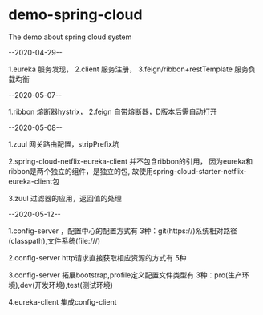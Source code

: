 # demo-spring-cloud
The demo about spring cloud system

--2020-04-29--

1.eureka 服务发现， 
2.client 服务注册， 
3.feign/ribbon+restTemplate  服务负载均衡

--2020-05-07--

1.ribbon 熔断器hystrix， 
2.feign 自带熔断器，D版本后需自动打开

--2020-05-08--

1.zuul 网关路由配置，stripPrefix坑

2.spring-cloud-netflix-eureka-client 并不包含ribbon的引用，
因为eureka和ribbon是两个独立的组件，是独立的包,
故使用spring-cloud-starter-netflix-eureka-client包

3.zuul 过滤器的应用，返回值的处理

--2020-05-12--

1.config-server ，配置中心的配置方式有 3种：git(https://)系统相对路径(classpath),文件系统(file:///)

2.config-server http请求直接获取相应资源的方式有 5种

3.config-server 拓展bootstrap,profile定义配置文件类型有 3种：pro(生产环境),dev(开发环境),test(测试环境)

4.eureka-client 集成config-client



